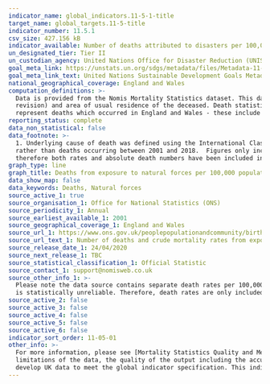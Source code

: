 ```yaml
---
indicator_name: global_indicators.11-5-1-title
target_name: global_targets.11-5-title
indicator_number: 11.5.1
csv_size: 427.156 kB
indicator_available: Number of deaths attributed to disasters per 100,000 population
un_designated_tier: Tier II
un_custodian_agency: United Nations Office for Disaster Reduction (UNISDR)
goal_meta_link: https://unstats.un.org/sdgs/metadata/files/Metadata-11-05-01.pdf
goal_meta_link_text: United Nations Sustainable Development Goals Metadata (PDF 224 KB)
national_geographical_coverage: England and Wales
computation_definitions: >-
  Data is provided from the Nomis Mortality Statistics dataset. This dataset provides mortality statistics for England and Wales, broken down by calendar year of registration, age, sex, underlying cause of death  (classified using ICD10, the International Classification of Diseases, 10th
  revision) and area of usual residence of the deceased. Death statistics are compiled from information supplied when deaths are certified and registered as part of civil registration, a legal requirement. Figures represent the number of deaths registered in the calendar year. Figures
  represent deaths which occurred in England and Wales - these include the deaths of individuals whose usual residence was outside England and Wales.
reporting_status: complete
data_non_statistical: false
data_footnote: >-
  1. Underlying cause of death was defined using the International Classification of Diseases, Tenth Revision (ICD-10) codes X30 to X39. 2. Figures are for persons usually resident in England and Wales, based on boundaries as of February 2020. 3. Figures are based on deaths registered,
  rather than deaths occurring between 2001 and 2018.  Figures only include deaths that were registered by 31 Dec 2018. 4. Where rates are based on a count that is less than 3, they have been suppressed to 0. Where they are based on a count less than 10, they are considered unreliable,
  therefore both rates and absolute death numbers have been included in these figures.
graph_type: line
graph_title: Deaths from exposure to natural forces per 100,000 population and number of deaths.
data_show_map: false
data_keywords: Deaths, Natural forces
source_active_1: true
source_organisation_1: Office for National Statistics (ONS)
source_periodicity_1: Annual
source_earliest_available_1: 2001
source_geographical_coverage_1: England and Wales
source_url_1: https://www.ons.gov.uk/peoplepopulationandcommunity/birthsdeathsandmarriages/deaths/adhocs/11640numberofdeathsandcrudemortalityratesfromexposuretoforcesofnatureenglandandwales2001to2018
source_url_text_1: Number of deaths and crude mortality rates from exposure to forces of nature, England and Wales - 2001 to 2018
source_release_date_1: 24/04/2020
source_next_release_1: TBC
source_statistical_classification_1: Official Statistic 
source_contact_1: support@nomisweb.co.uk
source_other_info_1: >-
  Please note the data source contains separate death rates per 100,000 population for England and for Wales, and death rates by cause of death and sex which have not been included here. This is because in some instances the number of deaths are very small (less than 10), meaning the rate
  is statistically unreliable. Therefore, death rates are only included here for combined England and Wales by sex, as there have been enough deaths to increase reliability of these figures. The absolute number of deaths has been reported for all other breakdowns.
source_active_2: false
source_active_3: false
source_active_4: false
source_active_5: false
source_active_6: false
indicator_sort_order: 11-05-01
other_info: >-
  For more information, please see [Mortality Statistics Quality and Methodology Information](http://www.ons.gov.uk/peoplepopulationandcommunity/birthsdeathsandmarriages/deaths/qmis/mortalitystatisticsinenglandandwalesqmi). This document contains important information on the strengths and
  limitations of the data, the quality of the output including the accuracy of the data, how it compares with related data, uses and users and how the output was created. This indicator is being used as an approximation of the UN SDG Indicator. Where possible, we will work to identify or
  develop UK data to meet the global indicator specification. This indicator has been identified in collaboration with topic experts.
---
```

